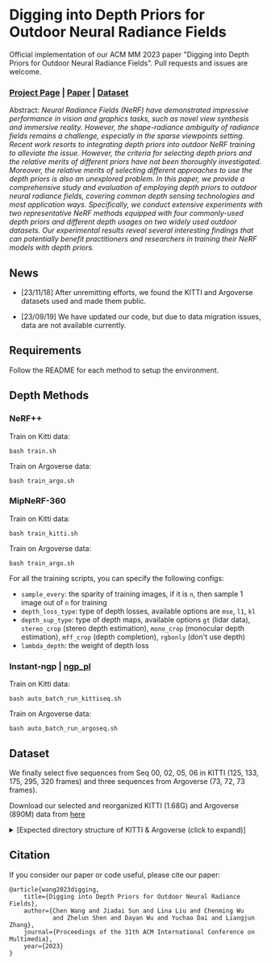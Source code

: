 # Digging into Depth Priors for Outdoor Neural Radiance Fields
Official implementation of our ACM MM 2023 paper "Digging into Depth Priors for Outdoor Neural Radiance Fields". Pull requests and issues are welcome.

### [Project Page](https://cwchenwang.github.io/outdoor-nerf-depth/) | [Paper](https://arxiv.org/abs/2308.04413) | [Dataset](https://drive.google.com/drive/folders/1pTlWLGsLxCjw8DlFaL71yyWFBe4W7X5W?usp=drive_link)

Abstract: *Neural Radiance Fields (NeRF) have demonstrated impressive performance in vision and graphics tasks, such as novel view synthesis and immersive reality. However, the shape-radiance ambiguity of radiance fields remains a challenge, especially in the sparse viewpoints setting. Recent work resorts to integrating depth priors into outdoor NeRF training to alleviate the issue. However, the criteria for selecting depth priors and the relative merits of different priors have not been thoroughly investigated. Moreover, the relative merits of selecting different approaches to use the depth priors is also an unexplored problem. In this paper, we provide a comprehensive study and evaluation of employing depth priors to outdoor neural radiance fields, covering common depth sensing technologies and most application ways. Specifically, we conduct extensive experiments with two representative NeRF methods equipped with four commonly-used depth priors and different depth usages on two widely used outdoor datasets. Our experimental results reveal several interesting findings that can potentially benefit practitioners and researchers in training their NeRF models with depth priors.*

## News
- [23/11/18] After unremitting efforts, we found the KITTI and Argoverse datasets used and made them public.

- [23/09/19] We have updated our code, but due to data migration issues, data are not available currently.

## Requirements
Follow the README for each method to setup the environment.

## Depth Methods

### NeRF++
Train on Kitti data:
```
bash train.sh
```

Train on Argoverse data:
```
bash train_argo.sh
```

### MipNeRF-360
Train on Kitti data:
```
bash train_kitti.sh
```

Train on Argoverse data:
```
bash train_argo.sh
```

For all the training scripts, you can specify the following configs:
- `sample_every`: the sparity of training images, if it is `n`, then sample 1 image out of `n` for training
- `depth_loss_type`: type of depth losses, available options are `mse`, `l1`, `kl`
- `depth_sup_type`: type of depth maps, available options `gt` (lidar data), `stereo_crop` (stereo depth estimation), `mono_crop` (monocular depth estimation), `mff_crop` (depth completion), `rgbonly` (don't use depth)
- `lambda_depth`: the weight of depth loss


### Instant-ngp | [ngp_pl](https://github.com/kwea123/ngp_pl)
Train on Kitti data:
```
bash auto_batch_run_kittiseq.sh
```

Train on Argoverse data:
```
bash auto_batch_run_argoseq.sh
```

## Dataset

We finally select five sequences from Seq 00, 02, 05, 06 in KITTI (125, 133, 175, 295, 320 frames) and three sequences from Argoverse (73, 72, 73 frames).

Download our selected and reorganized KITTI (1.68G) and Argoverse (890M) data from [here](https://drive.google.com/drive/folders/1pTlWLGsLxCjw8DlFaL71yyWFBe4W7X5W?usp=drive_link)

<details>
  <summary>[Expected directory structure of KITTI & Argoverse (click to expand)]</summary>
  
```shell
kitti_select_static_5seq
├── KITTISeq00_2011_10_03_drive_0027_sync_llffdtu_s2700_e3000_densegt
│   ├── cameras.npz
│   ├── depths_gt               # Raw LiDAR depth
│   │   ├── 00000000.png
│   │   ├── ...
│   │   └── 00000294.png
│   ├── depths_mff_crop         # Depth completion
│   ├── depths_mono_crop        # Monocular depth estimation
│   ├── depths_ste_conf_-1_crop # Stereo depth estimation
│   ├── images                  # Raw color RGB images
│   │   ├── 00000000.png
│   │   ├── ...
│   │   └── 00000294.png
│   └── sparse                  # the colmap format
│       └── 0
│           ├── cameras.txt
│           ├── images.txt
│           └── points3D.txt

argoverse_3seq
├── 2c07fcda-6671-3ac0-ac23-4a232e0e031e
│   ├── depths                  # Raw LiDAR depth
│   ├── depths_mono_crop        # Monocular depth estimation
│   ├── depths_ste_crop         # Stereo depth estimation
│   ├── images                  # Raw color RGB images
│   └── sparse                  # the colmap format
```
</details>

## Citation
If you consider our paper or code useful, please cite our paper:
```
@article{wang2023digging,
    title={Digging into Depth Priors for Outdoor Neural Radiance Fields},
    author={Chen Wang and Jiadai Sun and Lina Liu and Chenming Wu 
            and Zhelun Shen and Dayan Wu and Yuchao Dai and Liangjun Zhang},
    journal={Proceedings of the 31th ACM International Conference on Multimedia},
    year={2023}
}
```
